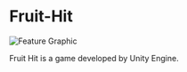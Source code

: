 # Fruit-Hit

![Feature Graphic](https://user-images.githubusercontent.com/76158235/114724045-db25f680-9d43-11eb-8aeb-d26714a937ca.png)

Fruit Hit is a game developed by Unity Engine.
